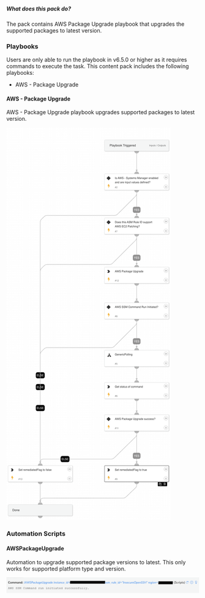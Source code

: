 ##### What does this pack do?

The pack contains AWS Package Upgrade playbook that upgrades the supported packages to latest version.

### Playbooks

Users are only able to run the playbook in v6.5.0 or higher as it requires commands to execute the task.
This content pack includes the following playbooks: 
- AWS - Package Upgrade

#### AWS - Package Upgrade
AWS - Package Upgrade playbook upgrades supported packages to latest version.

![AWS - Package Upgrade](https://raw.githubusercontent.com/demisto/content/9db27aa62803d99e5a3650610a877f2b9e87c303/Packs/AWS_SystemManager/doc_files/AWS_-_Package_Upgrade.png)

### Automation Scripts

#### AWSPackageUpgrade

Automation to upgrade supported package versions to latest. This only works for supported platform type and version.

![AWSPackageUpgrade](https://raw.githubusercontent.com/demisto/content/9db27aa62803d99e5a3650610a877f2b9e87c303/Packs/AWS_SystemManager/doc_files/AWSPackageUpgrade.png)
